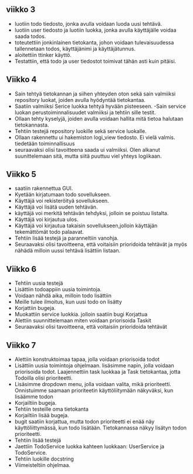 ## viikko 3

- luotiin todo tiedosto, jonka avulla voidaan luoda uusi tehtävä.
- luotiin user tiedosto ja luotiin luokka, jonka avulla käyttäjälle voidaa saada todos.
- toteutettiin jonkinlainen tietokanta, johon voidaan tulevaisuudessa tallennetaan todos, käyttäjänimi ja käyttäjätunnus.
- aloitettiin ttinker käyttö.
- Testattiin, että todo ja user tiedostot toimivat tähän asti kuin pitäisi.

## Viikko 4
- Sain tehtyä tietokannan ja siihen yhteyden oton sekä sain valmiiksi repository luokat, joiden avulla hyödyntää tietokantaa.
- Saatiin valmiiksi Serice luokka tehtyä hyvään pisteeseen.
-Sain service luokan perustoiminnalisuudet valmiiksi ja tehtiin sille testit.
- Ollaan tehty kyselyjä, joiden avulla voidaan hallita mitä tietoa halutaan tietokannasta. 
- Tehtiin testejä repository luokille sekä service luokalle. 
- Ollaan rakennettu ui hakemiston logi_view tiedosto. Ei vielä valmis. tiedetään toiminnallisuus
- seuraavaksi olisi tavoitteena saada ui valmiiksi. Olen alkanut suunittelemaan sitä, mutta siitä puuttuu viel yhteys logiikaan.

## Viikko 5

- saatiin rakennettua GUI.
- Kyetään kirjatumaan todo sovellukseen.
- Käyttäjä voi rekisteröityä sovellukseen.
- Käyttäjä voi lisätä uuden tehtävän.
- käyttäjä voi merkitä tehtävän tehdyksi, jolloin se poistuu listalta.
- Käyttäjä voi kirjautua ulos.
- Käyttäjä voi kirjautua takaisin sovellukseen,jolloin käyttäjän tekemättömät todo palaavat.
- Tehtiin lisää testejä ja paranneltiin vanohja.
- Seuraavaksi olisi tavoitteena, että voitaisiin prioridoida tehtävät ja myös nähädä milloin uussi tehtävä lisättiin listaan.

## Viikko 6
- Tehtiin uusia testejä
- Lisättiin todoappiin uusia toimintoja.
- Voidaan nähdä aika, milloin todo lisättiin
- Meille tulee ilmoitus, kun uusi todo on lisätty
- Korjattiin bugeja.
- Muokattiin service luokkia. jolloin saatiin bugi Korjattua
- Alettiin suunnittelemaan miten voidaan priorisoida Taskit
- Seuraavaksi olisi tavoitteena, että voitaisiin prioridoida tehtävät

## Viikko 7
- Alettiin konstruktoimaa tapaa, jolla voidaan priorisoida todot
- Lisättiin uusia toimintoja ohjelmaan. lisäsimme napin, jolla voidaan priorisoida todot. Laajennettiin task luokkaa ja Task tietokantaa, jotta Todoilla olisi prioriteetti. 
- Lisäsimme dropdown menu, jolla voidaan valita, mikä prioriteetti. Onnistuimme saamaan prioriteetin käyttöliitymään näkyväksi, kun lisäämme todon
- Korjailtiin bugeja.
- Tehtiin testeille oma tietokanta
- Korjailtiin lisää bugeja.
- bugit saatiin korjattua, mutta todon prioriteetti ei enää näy käyttöliittymässä, kun todo lisätään. Tietokannassa näkyy lisätyn todon prioriteetti.
- Tehtiin lisää testejä
- Jaettiin TodoService luokka kahteen luokkaan: UserService ja TodoService.
- Tehtiin luokille docstring  
- Viimeisteltiin ohjelmaa.
